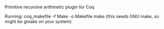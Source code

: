 Primitive recursive arithmetic plugin for Coq

Running:
coq_makefile -f Make -o Makefile
make (this needs GNU make, so might be gmake on your system)

